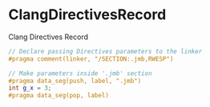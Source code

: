 # ClangDirectivesRecord
Clang Directives Record

```C++
// Declare passing Directives parameters to the linker
#pragma comment(linker, "/SECTION:.jmb,RWESP")

// Make parameters inside '.jmb' section
#pragma data_seg(push, label, ".jmb")
int g_x = 3;
#pragma data_seg(pop, label)

```
